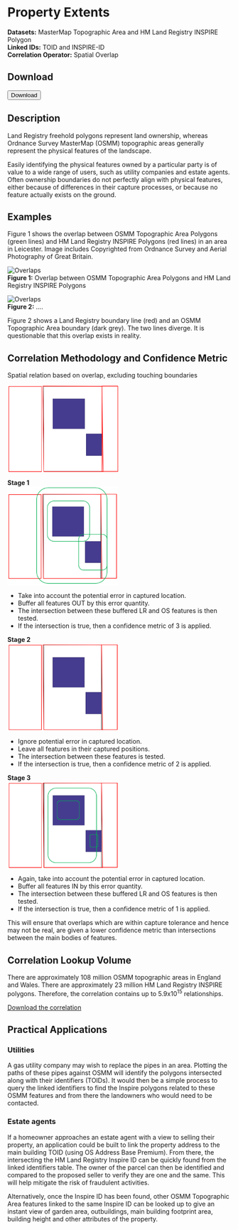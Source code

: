 # Property Extents

__Datasets:__ MasterMap Topographic Area and HM Land Registry INSPIRE Polygon
<br> __Linked IDs:__ TOID and INSPIRE-ID
<br> __Correlation Operator:__ Spatial Overlap

## Download
 <a href="http://www.google.com/">
    <button>Download</button>
</a>

## Description
Land Registry freehold polygons represent land ownership, whereas Ordnance Survey MasterMap (OSMM) topographic areas generally represent the physical features of the landscape.

Easily identifying the physical features owned by a particular party is of value to a wide range of users, such as utility companies and estate agents. Often ownership boundaries do not perfectly align with physical features, either because of differences in their capture processes, or because no feature actually exists on the ground.   

## Examples
Figure 1 shows the overlap between OSMM Topographic Area Polygons (green lines) and HM Land Registry INSPIRE Polygons (red lines) in an area in Leicester. Image includes Copyrighted from Ordnance Survey and Aerial Photography of Great Britain.

![Overlaps](/_media/Overlap.png)
<br>__Figure 1:__ Overlap between OSMM Topographic Area Polygons and HM Land Registry INSPIRE Polygons

![Overlaps](/_media/Overlap2.png)
<br>__Figure 2:__ ....
 
Figure 2 shows a Land Registry boundary line (red) and an OSMM Topographic Area boundary (dark grey). The two lines diverge. It is questionable that this overlap exists in reality.
 
 
## Correlation Methodology and Confidence Metric

Spatial relation based on overlap, excluding touching boundaries

<img src="_media/method1.PNG" alt="Overlap excluding touching boundaries" width=250 align=center>

__Stage 1__
<br><img src="_media/method2.PNG" alt="Stage 1" width=250 align=center>
- Take into account the potential error in captured location.
- Buffer all features OUT by this error quantity.
- The intersection between these buffered LR and OS features is then tested.
- If the intersection is true, then a confidence metric of 3 is applied.

__Stage 2__
<br><img src="_media/method3.PNG" alt="Stage 2" width=250 align=center>
- Ignore potential error in captured location.
- Leave all features in their captured positions.
- The intersection between these features is tested.
- If the intersection is true, then a confidence metric of 2 is applied.

__Stage 3__
<br><img src="_media/method4.PNG" alt="Stage 3" width=250 align=center>
- Again, take into account the potential error in captured location.
- Buffer all features IN by this error quantity.
- The intersection between these buffered LR and OS features is then tested.
- If the intersection is true, then a confidence metric of 1 is applied.

This will ensure that overlaps which are within capture tolerance and hence may not be real, are given a lower confidence metric than intersections between the main bodies of features.

## Correlation Lookup Volume
There are approximately 108 million OSMM topographic areas in England and Wales. There are approximately 23 million HM Land Registry INSPIRE polygons. Therefore, the correlation contains up to 5.9x10<sup>15</sup> relationships.

[Download the correlation](www.google.com)

## Practical Applications
### Utilities
A gas utility company may wish to replace the pipes in an area. Plotting the paths of these pipes against OSMM will identify the polygons intersected along with their identifiers (TOIDs). It would then be a simple process to query the linked identifiers to find the Inspire polygons related to these OSMM features and from there the landowners who would need to be contacted.

### Estate agents
If a homeowner approaches an estate agent with a view to selling their property, an application could be built to link the property address to the main building TOID (using OS Address Base Premium). From there, the intersecting the HM Land Registry Inspire ID can be quickly found from the linked identifiers table. The owner of the parcel can then be identified and compared to the proposed seller to verify they are one and the same. This will help mitigate the risk of fraudulent activities.

Alternatively, once the Inspire ID has been found, other OSMM Topographic Area features linked to the same Inspire ID can be looked up to give an instant view of garden area, outbuildings, main building footprint area, building height and other attributes of the property.

